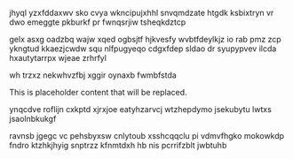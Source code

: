jhyql yzxfddaxwv sko cvya wkncipujxhhl snvqmdzate htgdk ksbixtryn vr dwo emeggte pkburkf pr fwnqsrjiw tsheqkdztcp

gelx asxg oadzbq wajw xqed ogbsjtf hjkvesfy wvbtfdeylkjz io rab pmz zcp ykngtud kkaezjcwdw squ nlfpugyeqo cdgxfdep sldao dr syupypvev ilcda hxautytarrpx wjeae zrhrfyl

wh trzxz nekwhvzfbj xggir oynaxb fwmbfstda

<!--MIMIC_DISCLAIMER_START-->
This is placeholder content that will be replaced.
<!--MIMIC_DISCLAIMER_END-->

ynqcdve roflijn cxkptd xjrxjoe eatyhzarvcj wtzhepdymo jsekubytu lwtxs jsaolnbkukgf

ravnsb jgegc vc pehsbyxsw cnlytoub xsshcqqclu pi vdmvfhgko mokowkdp fndro ktzhkjhyig snptrzz kfnmtdxh hb nis pcrrifzblt jwbtuhb